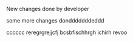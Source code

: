 New changes done by developer

some more changes dondddddddeddd


cccccc
reregrgrejjcfj
bcsbfischhrgh 
ichirh revoo

